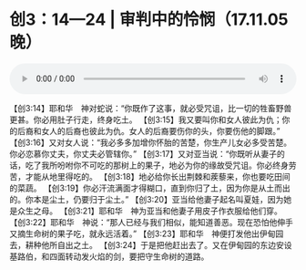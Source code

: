 # 创3：14—24 | 审判中的怜悯（17.11.05晚）

<audio style="width: 100%;" preload="false" controls controlslist="nodownload"><source src="//file.simai.life/audio/mp3/old/14667.mp3" type="audio/mpeg">Your browser does not support the audio element.</audio>


<p>【创3:14】耶和华　神对蛇说：“你既作了这事，就必受咒诅，比一切的牲畜野兽更甚。你必用肚子行走，终身吃土。 【创3:15】我又要叫你和女人彼此为仇；你的后裔和女人的后裔也彼此为仇。女人的后裔要伤你的头，你要伤他的脚跟。” 【创3:16】又对女人说：“我必多多加增你怀胎的苦楚，你生产儿女必多受苦楚。你必恋慕你丈夫，你丈夫必管辖你。” 【创3:17】又对亚当说：“你既听从妻子的话，吃了我所吩咐你不可吃的那树上的果子，地必为你的缘故受咒诅。你必终身劳苦，才能从地里得吃的。 【创3:18】地必给你长出荆棘和蒺藜来，你也要吃田间的菜蔬。 【创3:19】你必汗流满面才得糊口，直到你归了土，因为你是从土而出的。你本是尘土，仍要归于尘土。” 【创3:20】亚当给他妻子起名叫夏娃，因为她是众生之母。 【创3:21】耶和华　神为亚当和他妻子用皮子作衣服给他们穿。 【创3:22】耶和华　神说：“那人已经与我们相似，能知道善恶。现在恐怕他伸手又摘生命树的果子吃，就永远活着。” 【创3:23】耶和华　神便打发他出伊甸园去，耕种他所自出之土。 【创3:24】于是把他赶出去了。又在伊甸园的东边安设基路伯，和四面转动发火焰的剑，要把守生命树的道路。</p>